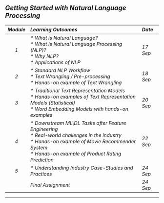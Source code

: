 ## _Getting Started with Natural Language Processing_
|_Module_|_Learning Outcomes_|_Date_|
|:---:|:---|:---|
|_1_| _* What is Natural Language?<br>* What is Natural Language Processing (NLP)?<br>* Why NLP?<br>* Applications of NLP_ | _17 Sep_ |
|_2_| _* Standard NLP Workflow<br>* Text Wrangling / Pre-processing<br>* Hands-on example of Text Wrangling_ | _18 Sep_ |
|_3_| _* Traditional Text Representation Models<br>* Hands-on examples of Text Representation Models (Statistical)<br>* Word Embedding Models with hands-on examples_ | _20 Sep_ |
|_4_| _* Downstream ML\DL Tasks after Feature Engineering<br>* Real-world challenges in the industry<br>* Hands-on example of Movie Recommender System<br>* Hands-on example of Product Rating Prediction_ | _22 Sep_ |
|_5_| _* Understanding Industry Case-Studies and Practices_ | _24 Sep_ |
||_Final Assignment_|_24 Sep_|
---
